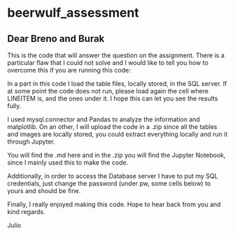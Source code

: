 # beerwulf_assessment

## Dear Breno and Burak

This is the code that will answer the question on the assignment. There is a particular flaw that I could not solve and I would like to tell you how to overcome this if you are running this code:

In a part in this code I load the table files, locally stored, in the SQL server. If at some point the code does not run, please load again the cell where LINEITEM is, and the ones under it. I hope this can let you see the results fully.

I used mysql.connector and Pandas to analyze the information and matplotlib. On an other, I will upload the code in a .zip since all the tables and images are locally stored, you could extract everything locally and run it through Jupyter.

You will find the .md here and in the .zip you will find the Jupyter Notebook, since I mainly used this to make the code.

Additionally, in order to access the Database server I have to put my SQL credentials, just change the password (under pw, some cells below) to yours and should be fine.

Finally, I really enjoyed making this code. Hope to hear back from you and kind regards.

Julio

